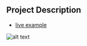 ## Project Description

* [live example](https://tae898.github.io/website-templates/interio/)

![alt text](https://github.com/learning-zone/Website-Templates/blob/master/assets/interio.png "interio")
